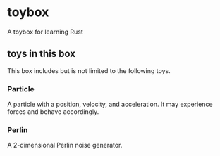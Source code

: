 # toybox

A toybox for learning Rust

## toys in this box

This box includes but is not limited to the following toys.

### Particle

A particle with a position, velocity, and acceleration.
It may experience forces and behave accordingly.

### Perlin

A 2-dimensional Perlin noise generator.